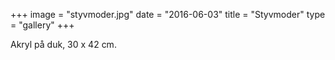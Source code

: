 +++
image = "styvmoder.jpg"
date = "2016-06-03"
title = "Styvmoder"
type = "gallery"
+++

Akryl på duk, 30 x 42 cm.
 

